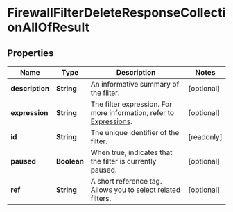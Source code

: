 

# FirewallFilterDeleteResponseCollectionAllOfResult


## Properties

| Name | Type | Description | Notes |
|------------ | ------------- | ------------- | -------------|
|**description** | **String** | An informative summary of the filter. |  [optional] |
|**expression** | **String** | The filter expression. For more information, refer to [Expressions](https://developers.cloudflare.com/ruleset-engine/rules-language/expressions/). |  [optional] |
|**id** | **String** | The unique identifier of the filter. |  [readonly] |
|**paused** | **Boolean** | When true, indicates that the filter is currently paused. |  [optional] |
|**ref** | **String** | A short reference tag. Allows you to select related filters. |  [optional] |



